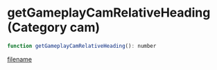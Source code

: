 # getGameplayCamRelativeHeading (Category cam)

```js
function getGameplayCamRelativeHeading(): number
```

[filename](getGameplayCamRelativeHeading_m.md ':include')